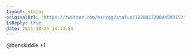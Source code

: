 ```yaml
---
layout: status
originalUrl: 'https://twitter.com/marcgg/status/128841720044593153'
isReply: true
date: 2011-10-25 14:33:54
---
```


@benskiddle +1

